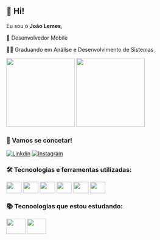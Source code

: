 ## 🧑 Hi!

Eu sou o **João Lemes**,

📱 Desenvolvedor Mobile

👨‍🎓 Graduando em Análise e Desenvolvimento de Sistemas


<div>
  <img height="180em" src="https://github-readme-stats.vercel.app/api?username=JoaoLemes18&show_icons=true&theme=tokyonight"/>
  <img height="180em" src="https://github-readme-stats.vercel.app/api/top-langs/?username=JoaoLemes18&layout=compact&theme=tokyonight"/>
</div>

### 📌 Vamos se concetar!


[![Linkdin](https://img.shields.io/badge/LinkedIn-0077B5?style=for-the-badge&logo=linkedin&logoColor=white)](https://www.linkedin.com/in/joaolemes18/)
[![Instagram](https://img.shields.io/badge/Instagram-E4405F?style=for-the-badge&logo=instagram&logoColor=white)](https://www.instagram.com/lemesjoaoo/)

### 🛠️ Tecnoologias e ferramentas utilizadas:

<div>
<img align="center"  height="30" width="40" src="https://cdn.jsdelivr.net/gh/devicons/devicon/icons/react/react-original.svg"/>
<img align="center"  height="30" width="40" src="https://cdn.jsdelivr.net/gh/devicons/devicon/icons/typescript/typescript-original.svg"/>
<img align="center"  height="30" width="40" src="https://cdn.jsdelivr.net/gh/devicons/devicon/icons/javascript/javascript-original.svg"/>
<img align="center"  height="30" width="40" src="https://cdn.jsdelivr.net/gh/devicons/devicon/icons/css3/css3-original.svg"/>
<img align="center"  height="30" width="40" src="https://cdn.jsdelivr.net/gh/devicons/devicon/icons/html5/html5-original.svg"/>
<img align="center" height="30" width="40" src="https://cdn.jsdelivr.net/gh/devicons/devicon/icons/git/git-original.svg"/>
</div>

### 📚 Tecnoologias que estou estudando:
<div>
<img align="center"  height="40" width="50" src="https://cdn.jsdelivr.net/gh/devicons/devicon/icons/graphql/graphql-plain-wordmark.svg"/>
<img align="center"  height="40" width="50" src="https://cdn.jsdelivr.net/gh/devicons/devicon/icons/amazonwebservices/amazonwebservices-original-wordmark.svg"/>
</div>
